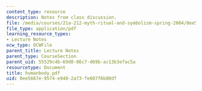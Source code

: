 ```yaml
---
content_type: resource
description: Notes from class discussion.
file: /media/courses/21a-212-myth-ritual-and-symbolism-spring-2004/0ee5667e9574e9482a73fe607f6b80df_humanbody.pdf
file_type: application/pdf
learning_resource_types:
- Lecture Notes
ocw_type: OCWFile
parent_title: Lecture Notes
parent_type: CourseSection
parent_uid: 55529c4b-69d0-06c7-d69b-ac13b3e7ac5a
resourcetype: Document
title: humanbody.pdf
uid: 0ee5667e-9574-e948-2a73-fe607f6b80df
---
```

